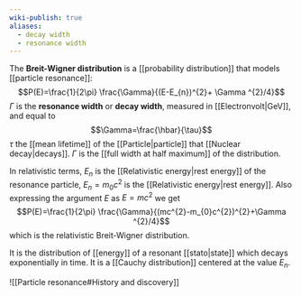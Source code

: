 ```yaml
---
wiki-publish: true
aliases:
  - decay width
  - resonance width
---
```

The **Breit-Wigner distribution** is a [[probability distribution]] that models [[particle resonance]]:
$$P(E)=\frac{1}{2\pi} \frac{\Gamma}{(E-E_{n})^{2}+ \Gamma ^{2}/4}$$
$\Gamma$ is the **resonance width** or **decay width**, measured in [[Electronvolt|GeV]], and equal to 
$$\Gamma=\frac{\hbar}{\tau}$$
$\tau$ the [[mean lifetime]] of the [[Particle|particle]] that [[Nuclear decay|decays]]. $\Gamma$ is the [[full width at half maximum]] of the distribution.

In relativistic terms, $E_{n}$ is the [[Relativistic energy|rest energy]] of the resonance particle, $E_{n}=m_{0}c^{2}$ is the [[Relativistic energy|rest energy]]. Also expressing the argument $E$ as $E=mc^{2}$ we get
$$P(E)=\frac{1}{2\pi} \frac{\Gamma}{(mc^{2}-m_{0}c^{2})^{2}+\Gamma ^{2}/4}$$
which is the relativistic Breit-Wigner distribution.

It is the distribution of [[energy]] of a resonant [[stato|state]] which decays exponentially in time. It is a [[Cauchy distribution]] centered at the value $E_{n}$.

![[Particle resonance#History and discovery]]